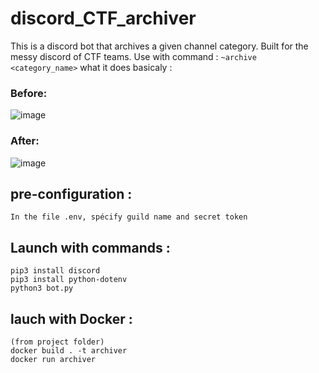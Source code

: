 # discord_CTF_archiver
This is a discord bot that archives a given channel category. Built for the messy discord of CTF teams.
Use with command : ```~archive <category_name>```
what it does basicaly : 
### Before: 
![image](https://user-images.githubusercontent.com/45575007/112208344-8b5a8080-8c18-11eb-8f70-03dbf606af1c.png)

### After: 
![image](https://user-images.githubusercontent.com/45575007/112208490-b0e78a00-8c18-11eb-835b-d4b77bb6fb71.png)


## pre-configuration :
    In the file .env, spécify guild name and secret token

## Launch with commands : 
    pip3 install discord
    pip3 install python-dotenv
    python3 bot.py

## lauch with Docker :
    (from project folder)
    docker build . -t archiver
    docker run archiver

